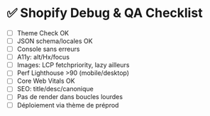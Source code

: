 # ✅ Shopify Debug & QA Checklist
- [ ] Theme Check OK
- [ ] JSON schema/locales OK
- [ ] Console sans erreurs
- [ ] A11y: alt/Hx/focus
- [ ] Images: LCP fetchpriority, lazy ailleurs
- [ ] Perf Lighthouse >90 (mobile/desktop)
- [ ] Core Web Vitals OK
- [ ] SEO: title/desc/canonique
- [ ] Pas de render dans boucles lourdes
- [ ] Déploiement via thème de préprod
